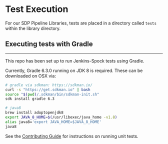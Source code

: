 # Test Execution

For our SDP Pipeline Libraries, tests are placed in a directory called `tests` within the library directory.

## Executing tests with Gradle

---

This repo has been set up to run Jenkins-Spock tests using Gradle.

Currently, Gradle 6.3.0 running on JDK 8 is required. These can be downloaded on OSX via:

```bash
# gradle via sdkman: https://sdkman.io/
curl -s "https://get.sdkman.io" | bash
source "$(pwd)/.sdkman/bin/sdkman-init.sh"
sdk install gradle 6.3

# java8
brew install adoptopenjdk8
export JAVA_8_HOME=$(/usr/libexec/java_home -v1.8)
alias java8='export JAVA_HOME=$JAVA_8_HOME'
java8
```

See the [Contributing Guide](../../contributing/index.md) for instructions on running unit tests.
